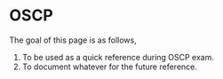 # OSCP
The goal of this page is as follows,
  1. To be used as a quick reference during OSCP exam.
  2. To document whatever for the future reference. 
  
